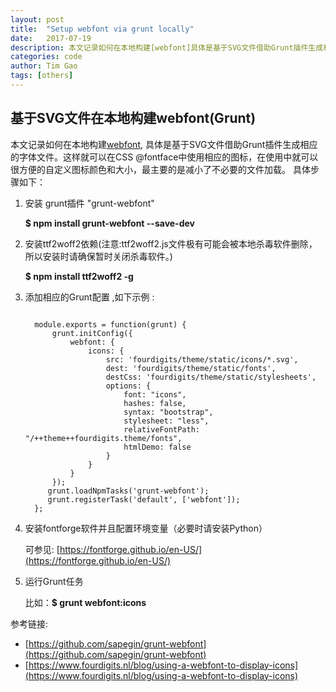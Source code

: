 ```yaml
---
layout: post
title:  "Setup webfont via grunt locally"
date:   2017-07-19 
description: 本文记录如何在本地构建[webfont]具体是基于SVG文件借助Grunt插件生成相应的字体文件。
categories: code
author: Tim Gao
tags: [others]
---
```


<h2>基于SVG文件在本地构建webfont(Grunt)</h2>

本文记录如何在本地构建[webfont](https://developers.google.com/web/fundamentals/performance/optimizing-content-efficiency/webfont-optimization?hl=zh-cn), 具体是基于SVG文件借助Grunt插件生成相应的字体文件。这样就可以在CSS @fontface中使用相应的图标，在使用中就可以很方便的自定义图标颜色和大小，最主要的是减小了不必要的文件加载。 具体步骤如下：
 
1. 安装 grunt插件 "grunt-webfont" 

	**$ npm install grunt-webfont --save-dev**
2. 安装ttf2woff2依赖(注意:ttf2woff2.js文件极有可能会被本地杀毒软件删除，所以安装时请确保暂时关闭杀毒软件。)

	**$ npm install ttf2woff2 -g**
3. 添加相应的Grunt配置 ,如下示例 :
	
	<pre class="formatter"><code>
	 module.exports = function(grunt) {
	     grunt.initConfig({
	         webfont: {
	             icons: {
	                 src: 'fourdigits/theme/static/icons/*.svg',
	                 dest: 'fourdigits/theme/static/fonts',
	                 destCss: 'fourdigits/theme/static/stylesheets',
	                 options: {
	                     font: "icons",
	                     hashes: false,
	                     syntax: "bootstrap",
	                     stylesheet: "less",
	                     relativeFontPath: "/++theme++fourdigits.theme/fonts",
	                     htmlDemo: false
	                 }
	             }
	         }
	     });
	    grunt.loadNpmTasks('grunt-webfont');
	    grunt.registerTask('default', ['webfont']);
	 };</code></pre>
	
4. 安装fontforge软件并且配置环境变量（必要时请安装Python）

	可参见: [https://fontforge.github.io/en-US/](https://fontforge.github.io/en-US/)

5. 运行Grunt任务	

	比如：**$ grunt webfont:icons**

参考链接:
 	
- [https://github.com/sapegin/grunt-webfont](https://github.com/sapegin/grunt-webfont)	
- [https://www.fourdigits.nl/blog/using-a-webfont-to-display-icons](https://www.fourdigits.nl/blog/using-a-webfont-to-display-icons)